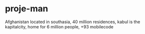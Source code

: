 # proje-man
Afghanistan
located in southasia, 40 million residences, kabul is the kapitalcity, home for 6 million people, +93 mobilecode